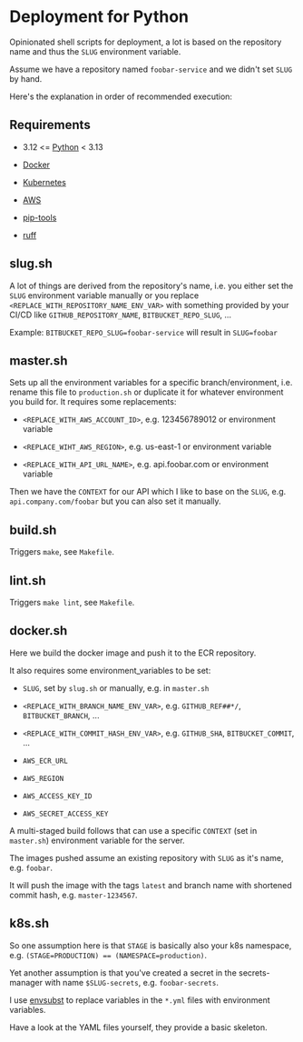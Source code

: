 # Deployment for Python

Opinionated shell scripts for deployment, a lot is based on the repository name and thus the `SLUG` environment variable.

Assume we have a repository named `foobar-service` and we didn't set `SLUG` by hand.

Here's the explanation in order of recommended execution:

## Requirements

- 3.12 <= [Python](https://docs.python.org) < 3.13

- [Docker](https://docs.docker.com/)

- [Kubernetes](https://kubernetes.io/docs/home/)

- [AWS](https://docs.aws.amazon.com/)

- [pip-tools](https://github.com/jazzband/pip-tools)

- [ruff](https://docs.astral.sh/ruff/)

## slug.sh

A lot of things are derived from the repository's name, i.e. you either set the `SLUG` environment variable manually or you replace `<REPLACE_WITH_REPOSITORY_NAME_ENV_VAR>` with something provided by your CI/CD like `GITHUB_REPOSITORY_NAME`, `BITBUCKET_REPO_SLUG`, ...

Example: `BITBUCKET_REPO_SLUG=foobar-service` will result in `SLUG=foobar`

## master.sh

Sets up all the environment variables for a specific branch/environment, i.e. rename this file to `production.sh` or duplicate it for whatever environment you build for. It requires some replacements:

- `<REPLACE_WITH_AWS_ACCOUNT_ID>`, e.g. 123456789012 or environment variable

- `<REPLACE_WIHT_AWS_REGION>`, e.g. us-east-1 or environment variable

- `<REPLACE_WITH_API_URL_NAME>`, e.g. api.foobar.com or environment variable

Then we have the `CONTEXT` for our API which I like to base on the `SLUG`, e.g. `api.company.com/foobar` but you can also set it manually.

## build.sh

Triggers `make`, see `Makefile`.

## lint.sh

Triggers `make lint`, see `Makefile`.

## docker.sh

Here we build the docker image and push it to the ECR repository.

It also requires some environment_variables to be set:

- `SLUG`, set by `slug.sh` or manually, e.g. in `master.sh`

- `<REPLACE_WITH_BRANCH_NAME_ENV_VAR>`, e.g. `GITHUB_REF##*/`, `BITBUCKET_BRANCH`, ...

- `<REPLACE_WITH_COMMIT_HASH_ENV_VAR>`, e.g. `GITHUB_SHA`, `BITBUCKET_COMMIT`, ...

- `AWS_ECR_URL`

- `AWS_REGION`

- `AWS_ACCESS_KEY_ID`

- `AWS_SECRET_ACCESS_KEY`

A multi-staged build follows that can use a specific `CONTEXT` (set in `master.sh`) environment variable for the server.

The images pushed assume an existing repository with `SLUG` as it's name, e.g. `foobar`.

It will push the image with the tags `latest` and branch name with shortened commit hash, e.g. `master-1234567`.

## k8s.sh

So one assumption here is that `STAGE` is basically also your k8s namespace, e.g. `(STAGE=PRODUCTION) == (NAMESPACE=production)`.

Yet another assumption is that you've created a secret in the secrets-manager with name `$SLUG-secrets`, e.g. `foobar-secrets`.

I use [envsubst](https://www.gnu.org/software/gettext/manual/html_node/envsubst-Invocation.html) to replace variables in the `*.yml` files with environment variables.

Have a look at the YAML files yourself, they provide a basic skeleton.
